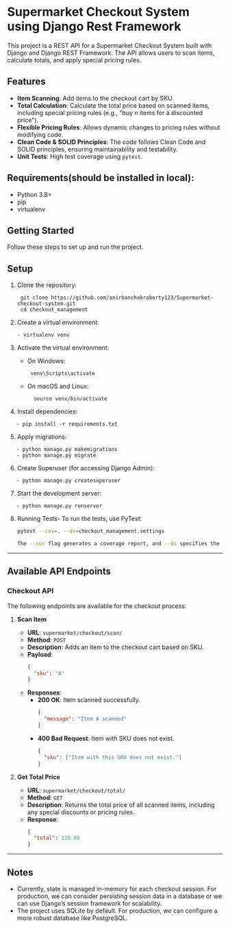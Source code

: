 # Supermarket Checkout System using Django Rest Framework

This project is a REST API for a Supermarket Checkout System built with Django and Django REST Framework. The API allows users to scan items, calculate totals, and apply special pricing rules.

## Features
- **Item Scanning**: Add items to the checkout cart by SKU.
- **Total Calculation**: Calculate the total price based on scanned items, including special pricing rules (e.g., "buy n items for a discounted price").
- **Flexible Pricing Rules**: Allows dynamic changes to pricing rules without modifying code.
- **Clean Code & SOLID Principles**: The code follows Clean Code and SOLID principles, ensuring maintainability and testability.
- **Unit Tests**: High test coverage using `pytest`.

## Requirements(should be installed in local):

- Python 3.8+
- pip
- virtualenv

## Getting Started

Follow these steps to set up and run the project.

## Setup

1. Clone the repository:
   ```
    git clone https://github.com/anirbanchakraborty123/Supermarket-checkout-system.git
    cd checkout_management
   ```

2. Create a virtual environment:
   ```
   - virtualenv venv
   ```

3. Activate the virtual environment:
   - On Windows:
      ```
       venv\Scripts\activate
      ```
  
   - On macOS and Linux:
     ```
       source venv/bin/activate
     ```
  
4. Install dependencies:
```
   - pip install -r requirements.txt
```

5. Apply migrations:
```
   - python manage.py makemigrations
   - python manage.py migrate
```

6. Create Superuser (for accessing Django Admin):
```
   - python manage.py createsuperuser
```

7. Start the development server:
```
   - python manage.py runserver
```

8. Running Tests- To run the tests, use PyTest:
    ```bash
    pytest --cov=. --ds=checkout_management.settings

    The --cov flag generates a coverage report, and --ds specifies the Django settings module for pytest.
    ```
---

## Available API Endpoints

### Checkout API

The following endpoints are available for the checkout process:

1. **Scan Item**

   - **URL**: `supermarket/checkout/scan/`
   - **Method**: `POST`
   - **Description**: Adds an item to the checkout cart based on SKU.
   - **Payload**:
     ```json
     {
       "sku": "A"
     }
     ```
   - **Responses**:
     - **200 OK**: Item scanned successfully.
       ```json
       {
         "message": "Item A scanned"
       }
       ```
     - **400 Bad Request**: Item with SKU does not exist.
       ```json
       {
         "sku": ["Item with this SKU does not exist."]
       }
       ```

2. **Get Total Price**

   - **URL**: `supermarket/checkout/total/`
   - **Method**: `GET`
   - **Description**: Returns the total price of all scanned items, including any special discounts or pricing rules.
   - **Response**:
     ```json
     {
       "total": 130.00
     }
     ```
---

## Notes
- Currently, state is managed in-memory for each checkout session. For production, we can consider persisting session data in a database or we can use Django’s session framework for scalability.
- The project uses SQLite by default. For production, we can configure a more robust database like PostgreSQL.
